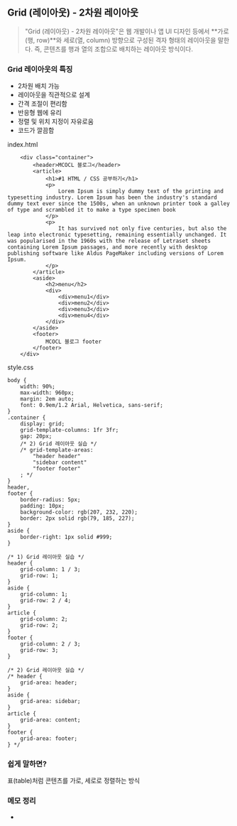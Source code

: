 ## Grid (레이아웃) - 2차원 레이아웃
> "Grid (레이아웃) - 2차원 레이아웃"은 웹 개발이나 앱 UI 디자인 등에서 **가로(행, row)**와 세로(열, column) 방향으로 구성된 격자 형태의 레이아웃을 말한다. 즉, 콘텐츠를 행과 열의 조합으로 배치하는 레이아웃 방식이다.

### Grid 레이아웃의 특징
+ 2차원 배치 가능
+ 레이아웃을 직관적으로 설계
+ 간격 조절이 편리함
+ 반응형 웹에 유리
+ 정렬 및 위치 지정이 자유로움
+ 코드가 깔끔함

index.html
```
    <div class="container">
        <header>MCOCL 블로그</header>
        <article>
            <h1>#1 HTML / CSS 공부하기</h1>
            <p>
                Lorem Ipsum is simply dummy text of the printing and typesetting industry. Lorem Ipsum has been the industry's standard dummy text ever since the 1500s, when an unknown printer took a galley of type and scrambled it to make a type specimen book
            </p>
            <p>
                It has survived not only five centuries, but also the leap into electronic typesetting, remaining essentially unchanged. It was popularised in the 1960s with the release of Letraset sheets containing Lorem Ipsum passages, and more recently with desktop publishing software like Aldus PageMaker including versions of Lorem Ipsum.
            </p>
        </article>
        <aside>
            <h2>menu</h2>
            <div>
                <div>menu1</div>
                <div>menu2</div>
                <div>menu3</div>
                <div>menu4</div>
            </div>
        </aside>
        <footer>
            MCOCL 블로그 footer
        </footer>
    </div>
```

style.css
```
body {
    width: 90%;
    max-width: 960px;
    margin: 2em auto;
    font: 0.9em/1.2 Arial, Helvetica, sans-serif;
}
.container {
    display: grid;
    grid-template-columns: 1fr 3fr;
    gap: 20px;
    /* 2) Grid 레이아웃 실습 */
    /* grid-template-areas: 
        "header header"
        "sidebar content"
        "footer footer"
    ; */
}
header,
footer {
    border-radius: 5px;
    padding: 10px;
    background-color: rgb(207, 232, 220);
    border: 2px solid rgb(79, 185, 227);
}
aside {
    border-right: 1px solid #999;
}

/* 1) Grid 레이아웃 실습 */
header {
    grid-column: 1 / 3;
    grid-row: 1;
}
aside {
    grid-column: 1;
    grid-row: 2 / 4;
}
article {
    grid-column: 2;
    grid-row: 2;
}
footer {
    grid-column: 2 / 3;
    grid-row: 3;
}

/* 2) Grid 레이아웃 실습 */
/* header {
    grid-area: header;
}
aside {
    grid-area: sidebar;
}
article {
    grid-area: content;
}
footer {
    grid-area: footer;
} */
```

### 쉽게 말하면?
표(table)처럼 콘텐츠를 가로, 세로로 정렬하는 방식

### 메모 정리
+ 

